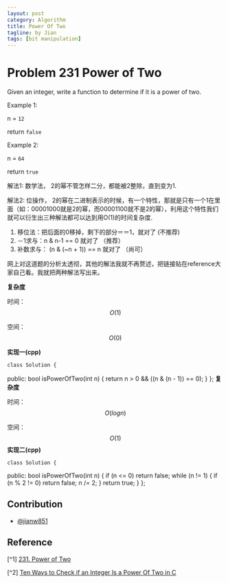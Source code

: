 ```yaml
---
layout: post
category: Algorithm
title: Power Of Two
tagline: by Jian
tags: [bit manipulation]
---
```


<!--more-->

# Problem 231 Power of Two
 Given an integer, write a function to determine if it is a power of two.

Example 1:

n = `12`

return `false`

Example 2:

n = `64`

return `true`


解法1: 数学法， 2的幂不管怎样二分，都能被2整除，直到变为1.
  
解法2: 位操作， 2的幂在二进制表示的时候，有一个特性，那就是只有一个1在里面（如：00001000就是2的幂，而00001100就不是2的幂），利用这个特性我们就可以衍生出三种解法都可以达到用O(1)的时间复杂度.

1. 移位法：把后面的0移掉，剩下的部分＝＝1，就对了 (不推荐)
2. －1求与：n & n-1 == 0 就对了 （推荐）
3. 补数求与： (n & (~n + 1)) == n 就对了 （尚可）
  
网上对这道题的分析太透彻，其他的解法我就不再赘述，把链接贴在reference大家自己看。我就把两种解法写出来。


**复杂度**

时间：$$O(1)$$

空间：$$O(0)$$

**实现一(cpp)** 

	class Solution {
public:
    bool isPowerOfTwo(int n) {
      return n > 0 && ((n & (n - 1)) == 0);
    }
	};
**复杂度**

时间：$$O(logn)$$

空间：$$O(1)$$
**实现二(cpp)**

	class Solution {
public:
    bool isPowerOfTwo(int n) {
      if (n <= 0) return false;
      while (n != 1) {
        if (n % 2 != 0)
        return false;
        n /= 2;
      }
      return true;
    }
	};




## Contribution

+ [@jianw851](http://jianwang.info/)

## Reference

[^1] [231. Power of Two](https://leetcode.com/problems/power-of-two/)

[^2] [Ten Ways to Check if an Integer Is a Power Of Two in C](http://www.exploringbinary.com/ten-ways-to-check-if-an-integer-is-a-power-of-two-in-c/)

 

